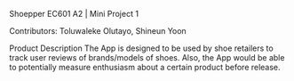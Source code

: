 Shoepper
EC601 A2 | Mini Project 1

Contributors: Toluwaleke Olutayo, Shineun Yoon

Product Description
  The App is designed to be used by shoe retailers to track user reviews of brands/models of shoes. Also, the App would be able to potentially measure enthusiasm about a certain product before release.
